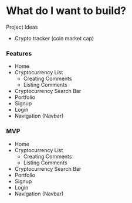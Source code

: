 # What do I want to build?

Project Ideas

- Crypto tracker (coin market cap)


### Features 
* Home
* Cryptocurrency List  
    * Creating Comments 
    * Listing Comments 
* Cryptocurrency Search Bar  
* Portfolio 
* Signup 
* Login
* Navigation (Navbar)


### MVP

* Home
* Cryptocurrency List 
    * Creating Comments 
    * Listing Comments 
* Cryptocurrency Search Bar  
* Portfolio
* Signup 
* Login
* Navigation (Navbar)